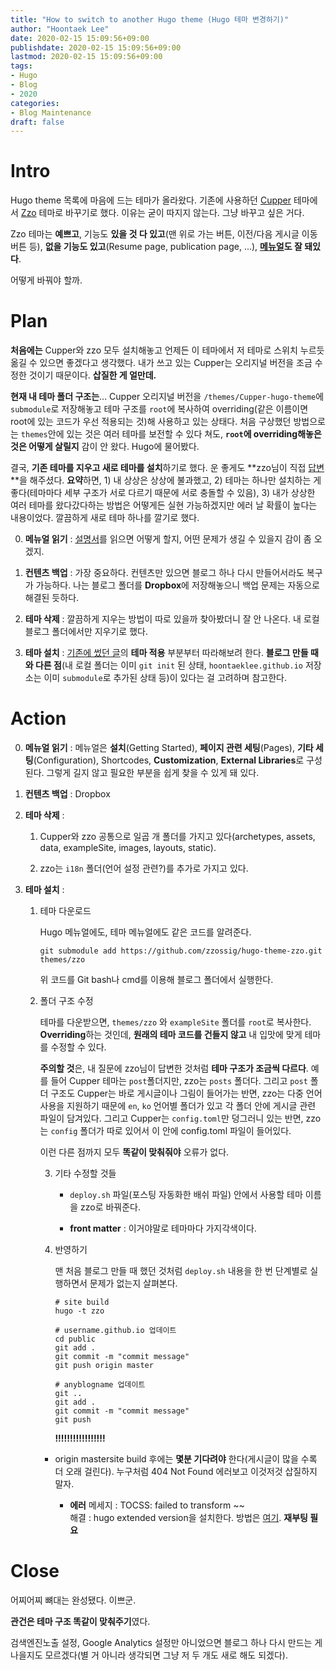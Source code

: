 ```yaml
---
title: "How to switch to another Hugo theme (Hugo 테마 변경하기)"
author: "Hoontaek Lee"
date: 2020-02-15 15:09:56+09:00
publishdate: 2020-02-15 15:09:56+09:00
lastmod: 2020-02-15 15:09:56+09:00
tags:
- Hugo
- Blog
- 2020
categories:
- Blog Maintenance
draft: false
---
```


# Intro

Hugo theme 목록에 마음에 드는 테마가 올라왔다. 기존에 사용하던 [Cupper](https://github.com/zwbetz-gh/cupper-hugo-theme) 테마에서 [Zzo](https://themes.gohugo.io//theme/hugo-theme-zzo/en/) 테마로 바꾸기로 했다. 이유는 굳이 따지지 않는다. 그냥 바꾸고 싶은 거다. 

Zzo 테마는 **예쁘고**, 기능도 **있을 것 다 있고**(맨 위로 가는 버튼, 이전/다음 게시글 이동 버튼 등), **없을 기능도 있고**(Resume page, publication page, ...), **[메뉴얼](https://zzodocs.netlify.com/)도 잘 돼있다**. 

어떻게 바꿔야 할까.



# Plan

**처음에는** Cupper와 zzo 모두 설치해놓고 언제든 이 테마에서 저 테마로 스위치 누르듯 옮길 수 있으면 좋겠다고 생각했다. 내가 쓰고 있는 Cupper는 오리지널 버전을 조금 수정한 것이기 때문이다. **삽질한 게 얼만데.** 

**현재 내 테마 폴더 구조는**... Cupper 오리지널 버전을 `/themes/Cupper-hugo-theme`에 `submodule`로 저장해놓고 테마 구조를 `root`에 복사하여 overriding(같은 이름이면 root에 있는 코드가 우선 적용되는 것)해 사용하고 있는 상태다. 처음 구상했던 방법으로는 `themes`안에 있는 것은 여러 테마를 보전할 수 있다 쳐도, **`root`에 overriding해놓은 것은 어떻게 살릴지** 감이 안 왔다. Hugo에 물어봤다.

결국, **기존 테마를 지우고 새로 테마를 설치**하기로 했다. 운 좋게도 **zzo님이 직접 [답변](https://discourse.gohugo.io/t/how-to-save-the-customized-theme-before-applying-another-theme/23321/4)**을 해주셨다. **요약**하면, 1) 내 상상은 상상에 불과했고, 2) 테마는 하나만 설치하는 게 좋다(테마마다 세부 구조가 서로 다르기 때문에 서로 충돌할 수 있음), 3) 내가 상상한 여러 테마를 왔다갔다하는 방법은 어떻게든 실현 가능하겠지만 에러 날 확률이 높다는 내용이었다. 깔끔하게 새로 테마 하나를 깔기로 했다.

0. **메뉴얼 읽기** : [설명서](https://zzodocs.netlify.com/)를 읽으면 어떻게 할지, 어떤 문제가 생길 수 있을지 감이 좀 오겠지.

1. **컨텐츠 백업** : 가장 중요하다. 컨텐츠만 있으면 블로그 하나 다시 만들어서라도 복구가 가능하다. 나는 블로그 폴더를 **Dropbox**에 저장해놓으니 백업 문제는 자동으로 해결된 듯하다.
2. **테마 삭제** : 깔끔하게 지우는 방법이 따로 있을까 찾아봤더니 잘 안 나온다. 내 로컬 블로그 폴더에서만 지우기로 했다.
3. **테마 설치** : [기존에 썼던 글](/post/20191229_blogging_with_hugo.md)의 **테마 적용** 부분부터 따라해보려 한다. **블로그 만들 때와 다른 점**(내 로컬 폴더는 이미 `git init` 된 상태, `hoontaeklee.github.io` 저장소는 이미 `submodule`로 추가된 상태 등)이 있다는 걸 고려하며 참고한다.



# Action

0. **메뉴얼 읽기** : 메뉴얼은 **설치**(Getting Started), **페이지 관련 세팅**(Pages), **기타 세팅**(Configuration), Shortcodes, **Customization**, **External Libraries**로 구성된다. 그렇게 길지 않고 필요한 부분을 쉽게 찾을 수 있게 돼 있다.

   

1. **컨텐츠 백업** : Dropbox

   

2. **테마 삭제** :

   1. Cupper와 zzo 공통으로 일곱 개 폴더를 가지고 있다(archetypes, assets, data, exampleSite, images, layouts, static).

   2. zzo는 `i18n` 폴더(언어 설정 관련?)를 추가로 가지고 있다.

      

3. **테마 설치** : 

   1. 테마 다운로드

      Hugo 메뉴얼에도, 테마 메뉴얼에도 같은 코드를 알려준다.
      ```
      git submodule add https://github.com/zzossig/hugo-theme-zzo.git themes/zzo
      ```
      위 코드를 Git bash나 cmd를 이용해 블로그 폴더에서 실행한다.    
      
      
      
   2. 폴더 구조 수정

      테마를 다운받으면, `themes/zzo` 와 `exampleSite` 폴더를 `root`로 복사한다. **Overriding**하는 것인데, **원래의 테마 코드를 건들지 않고** 내 입맛에 맞게 테마를 수정할 수 있다. 

      **주의할 것**은, 내 질문에 zzo님이 답변한 것처럼 **테마 구조가 조금씩 다르다**. 예를 들어 Cupper 테마는 `post`폴더지만, zzo는 `posts` 폴더다. 그리고 `post` 폴더 구조도 Cupper는 바로 게시글이나 그림이 들어가는 반면, zzo는 다중 언어 사용을 지원하기 때문에 `en`, `ko` 언어별 폴더가 있고 각 폴더 안에 게시글 관련 파일이 담겨있다. 그리고 Cupper는 `config.toml`만 덩그러니 있는 반면, zzo는 `config` 폴더가 따로 있어서 이 안에 config.toml 파일이 들어있다.

      이런 다른 점까지 모두 **똑같이 맞춰줘야** 오류가 없다. 

      

      3. 기타 수정할 것들

         - `deploy.sh` 파일(포스팅 자동화한 배쉬 파일) 안에서 사용할 테마 이름을 zzo로 바꿔준다.

         - **front matter** : 이거야말로 테마마다 가지각색이다.

           

      4. 반영하기

         맨 처음 블로그 만들 때 했던 것처럼 `deploy.sh` 내용을 한 번 단계별로 실행하면서 문제가 없는지 살펴본다.

         ```hugo &amp; git
         # site build
         hugo -t zzo
         
         # username.github.io 업데이트
         cd public
         git add .
         git commit -m "commit message"
         git push origin master
         
         # anyblogname 업데이트
         git ..
         git add .
         git commit -m "commit message"
         git push 
         ```
         
         
         
         **!!!!!!!!!!!!!!!!!**
         
      - origin mastersite build 후에는 **몇분 기다려야** 한다(게시글이 많을 수록 더 오래 걸린다). 
           누구처럼 404 Not Found 에러보고 이것저것 삽질하지 말자.
         
         - **에러**
           메세지 : TOCSS: failed to transform ~~        
           해결 : hugo extended version을 설치한다. 방법은 [여기](https://gohugo.io/getting-started/installing/#chocolatey-windows). **재부팅 필요**
         
           
      
# Close

어찌어찌 뼈대는 완성됐다. 이쁘군.

**관건은 테마 구조 똑같이 맞춰주기**였다.

검색엔진노출 설정, Google Analytics 설정만 아니었으면 블로그 하나 다시 만드는 게 나을지도 모르겠다(별 거 아니라 생각되면 그냥 저 두 개도 새로 해도 되겠다).

